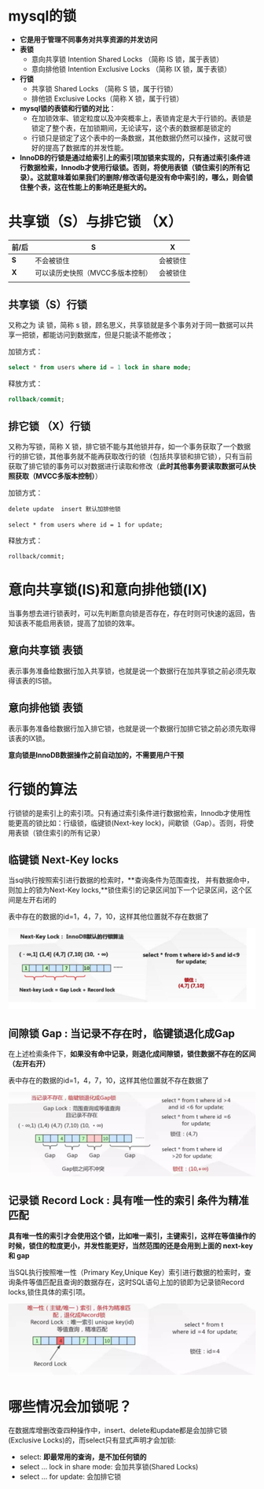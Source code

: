 # mysql的锁

* **它是用于管理不同事务对共享资源的并发访问**
* **表锁**
  * 意向共享锁 Intention Shared Locks （简称 IS 锁，属于表锁）
  * 意向排他锁 Intention Exclusive Locks （简称 IX 锁，属于表锁）
* **行锁**
  * 共享锁 Shared Locks  （简称 S 锁，属于行锁）
  * 排他锁 Exclusive Locks（简称 X 锁，属于行锁）
* **mysql锁的表锁和行锁的对比**：
  * 在加锁效率、锁定粒度以及冲突概率上，表锁肯定是大于行锁的。表锁是锁定了整个表，在加锁期间，无论读写，这个表的数据都是锁定的
  * 行锁只是锁定了这个表中的一条数据，其他数据仍然可以操作，这就可很好的提高了数据库的并发性能。
* **InnoDB的行锁是通过给索引上的索引项加锁来实现的，只有通过索引条件进行数据检索，Innodb才使用行级锁。否则，将使用表锁（锁住索引的所有记录）。这就意味着如果我们的删除/修改语句是没有命中索引的，哪么，则会锁住整个表，这在性能上的影响还是挺大的。**


# 共享锁（S）与排它锁 （X）

| 前/后 | S                                | X        |
| ----- | -------------------------------- | -------- |
| **S** | 不会被锁住                       | 会被锁住 |
| **X** | 可以读历史快照（MVCC多版本控制） | 会被锁住 |
|       |                                  |          |

## 共享锁（S）行锁

又称之为 读 锁，简称 s 锁，顾名思义，共享锁就是多个事务对于同一数据可以共享一把锁，都能访问到数据库，但是只能读不能修改；

加锁方式：

```sql
select * from users where id = 1 lock in share mode;
```

释放方式：

```sql
rollback/commit;
```

## 排它锁 （X）行锁

又称为写锁，简称 X 锁，排它锁不能与其他锁并存，如一个事务获取了一个数据行的排它锁，其他事务就不能再获取改行的锁（包括共享锁和排它锁），只有当前获取了排它锁的事务可以对数据进行读取和修改（**此时其他事务要读取数据可从快照获取（MVCC多版本控制）**）

加锁方式：

```
delete update  insert 默认加排他锁

select * from users where id = 1 for update;
```

释放方式：

```
rollback/commit;
```

# 意向共享锁(IS)和意向排他锁(IX)

当事务想去进行锁表时，可以先判断意向锁是否存在，存在时则可快速的返回，告知该表不能启用表锁，提高了加锁的效率。

## 意向共享锁 表锁

表示事务准备给数据行加入共享锁，也就是说一个数据行在加共享锁之前必须先取得该表的IS锁。

## 意向排他锁 表锁

表示事务准备给数据行加入排它锁，也就是说一个数据行加排它锁之前必须先取得该表的IX锁。

**意向锁是InnoDB数据操作之前自动加的，不需要用户干预**

# 行锁的算法

行锁锁的是索引上的索引项。只有通过索引条件进行数据检索，Innodb才使用性能更高的锁比如：行级锁，临键锁(Next-key lock)，间歇锁（Gap）。否则，将使用表锁（锁住索引的所有记录）

## **临键锁** Next-Key locks

当sql执行按照索引进行数据的检索时，**查询条件为范围查找， 并有数据命中，则加上的锁为Next-Key locks,**锁住索引的记录区间加下一个记录区间，这个区间是左开右闭的

表中存在的数据的id=1，4，7，10，这样其他位置就不存在数据了 

![image-20200501202340800](assets\image-20200501202340800.png)

## **间隙锁** Gap : 当记录不存在时，临键锁退化成Gap

在上述检索条件下，**如果没有命中记录，则退化成间隙锁，锁住数据不存在的区间（左开右开）**

表中存在的数据的id=1，4，7，10，这样其他位置就不存在数据了 

![image-20200501202137047](assets\image-20200501202137047.png)

## **记录锁** Record Lock : 具有唯一性的索引 条件为精准匹配

**具有唯一性的索引才会使用这个锁，比如唯一索引，主键索引，这样在等值操作的时候，锁住的粒度更小，并发性能更好，当然范围的还是会用到上面的 next-key 和 gap**

当SQL执行按照唯一性（Primary Key,Unique Key）索引进行数据的检索时，查询条件等值匹配且查询的数据存在，这时SQL语句上加的锁即为记录锁Record locks,锁住具体的索引项。

![image-20200501202449600](assets\image-20200501202449600.png)

# 哪些情况会加锁呢？

在数据库增删改查四种操作中，insert、delete和update都是会加排它锁(Exclusive Locks)的，而select只有显式声明才会加锁:

- select: **即最常用的查询，是不加任何锁的**
- select ... lock in share mode: 会加共享锁(Shared Locks)
- select ... for update: 会加排它锁